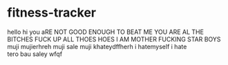 # fitness-tracker
hello
hi
you aRE NOT GOOD ENOUGH TO BEAT ME
YOU ARE AL THE BITCHES 
FUCK UP ALL THOES HOES 
I AM MOTHER  FUCKING STAR BOYS muji
mujierhreh
muji sale
muji khateydffherh
i hatemyself
i hate   
tero bau saley
wfqf
